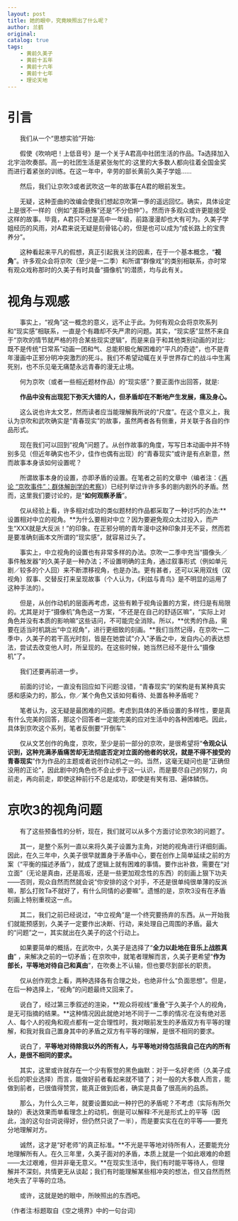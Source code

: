 ```yaml
---
layout: post
title: 她的眼中，究竟映照出了什么呢？
author: 兰鹤
original: 
catalog: true
tags:
    - 黄前久美子
    - 黄前十五年
    - 黄前十六年
    - 黄前十七年
    - 理论天地
---
```


# 引言
&emsp;&emsp;我们从一个“思想实验”开始∶

&emsp;&emsp;假使《吹响吧！上低音号》是一个关于A君高中社团生活的作品。Ta选择加入北宇治吹奏部。高一的社团生活是紧张匆忙的∶这里的大多数人都向往着全国金奖而进行着紧张的训练。在这一年中，辛劳的部长黄前久美子学姐……

&emsp;&emsp;然后，我们让京吹3或者武吹这一年的故事在A君的眼前发生。

&emsp;&emsp;无疑，这种歪曲的改编会使我们想起京吹第一季的遥远回忆。确实，具体设定上是很不一样的（例如“差距悬殊”还是“不分伯仲”）。然而许多观众或许更能接受这样的故事。毕竟，A君只不过是高中一年级，前路漫漫却也大有可为。久美子学姐经历的风雨，对A君来说无疑是刻骨铭心的，但是也可以成为“成长路上的宝贵养分”。

&emsp;&emsp;这种看起来平凡的假想，真正引起我关注的因素，在于一个基本概念，“**视角**”。许多观众会将京吹（至少是一二季）和所谓“群像戏”的类别相联系，亦时常有观众戏称那时的久美子有时具备“摄像机”的潜质，均与此有关。

# 视角与观感

&emsp;&emsp;事实上，“视角”这一概念的意义，远不止于此。为何有观众会将京吹系列和“现实感”相联系，一直是个有趣却不失严肃的问题。其实，“现实感”显然不来自于“京吹的情节就严格的符合某些现实逻辑”，而是来自于和其他类别动画的对比∶既不是传统“日常系”动画一团和气、总能积极化解困难的“平凡的奇迹”，也不是青年漫画中正邪分明冲突激烈的死斗。我们不希望动辄在关乎世界存亡的战斗中生离死别，也不乐见毫无痛楚永远青春的漫无止境。

&emsp;&emsp;何为京吹（或者一些相近题材作品）的“现实感”？要正面作出回答，就是∶

&emsp;&emsp;**作品中没有出现犯下弥天大错的人，但矛盾却在不断地产生发展，痛及身心。**

&emsp;&emsp;这么说也许太文艺，然而读者应当能理解我所说的“尺度”。在这个意义上，我认为京吹和武吹确实是“青春现实”的故事，虽然两者各有侧重，并关联于各自的作品形式。

&emsp;&emsp;现在我们可以回到“视角”问题了。从创作故事的角度，写写日本动画中并不特别多见（但近年确实也不少，佳作也偶有出现）的“青春现实”或许是有点新意，然而故事本身该如何设置呢？

&emsp;&emsp;所谓故事本身的设置，亦即矛盾的设置。在笔者之前的文章中（编者注：《[再论 “京吹事件”：群体解剖学的考察](/2024/06/30/contradictions/)》）已经列举过许许多多的剧内剧外的矛盾。然而，这里我们要讨论的，是“**如何观察矛盾**”。

&emsp;&emsp;仅从经验上看，许多相对成功的类似题材的作品都采取了一种讨巧的办法∶**设置相对中立的视角。**为什么要相对中立？因为要避免观众太过投入，而产生“XXX就是大反派！”的印象。在正邪分明的青年漫中这种印象并无不妥，然而若是要准确刻画本文所谓的“现实感”，就容易过头了。

&emsp;&emsp;事实上，中立视角的设置也有非常多样的办法。京吹一二季中充当“摄像头／事件触发器”的久美子是一种办法；不设置明确的主角，通过叙事形式（例如单元剧／较多的个人回）来不断漂移视角，也是办法。更有甚者，还可以采用双线（双视角）叙事、交替反打来呈现故事（个人认为，《利兹与青鸟》是不明显的运用了这种手法的）。

&emsp;&emsp;但是，从创作动机的层面再考虑，这些有赖于视角设置的方案，终归是有局限的。尤其是对于“摄像机”角色这一方案，“不还是在自己的舒适区嘛”，“实际上对角色并没有本质的影响嘛”这些诘问，不可能完全消除。所以，**优秀的作品，需要在适当时机跳出“中立视角”，进行更细致的刻画。**我们当然记得，在京吹一二季中，久美子的若干高光时刻，皆是在她尝试“介入”矛盾之中，发自内心的表达想法，尝试去改变他人时，所呈现的。在这些时候，她当然已经不是什么“摄像机”了。

&emsp;&emsp;我们还要再前进一步。

&emsp;&emsp;前面的讨论，一直没有回应如下问题∶没错，“青春现实”的架构是有某种真实感和感染力的，那么，你／某个角色又该如何看待、处置各种矛盾呢？

&emsp;&emsp;笔者认为，这无疑是最困难的问题。考虑到具体的矛盾设置的多样性，要是真有什么完美的回答，那这个回答者一定能完美的应对生活中的各种困难吧。因此，具体到京吹这个系列，笔者反倒要“开倒车”∶

&emsp;&emsp;仅从文艺创作的角度，京吹，至少是前一部分的京吹，是很希望将“**令观众认识到，这种充满矛盾痛苦却无法彻底否定对立面的他者的状况，就是不得不接受的青春现实**”作为作品的主题或者说创作动机之一的。当然，这毫无疑问也是“正确但没用的正论”，因此剧中的角色也不会止步于这一认识，而是要尽自己的努力，向前走，再向前走，即使这种前行不总是成功，即使是有笑有泪、遍体鳞伤。

# 京吹3的视角问题

&emsp;&emsp;有了这些预备性的分析，现在，我们就可以从多个方面讨论京吹3的问题了。

&emsp;&emsp;其一，是整个系列一直以来将久美子设置为主角，对她的视角进行详细刻画。因此，在久三年中，久美子很早就置身于矛盾中心，要在创作上简单延续之前的方案（“平衡的描述矛盾”），就成了逻辑上就有困难的事情。要作出补救，需要在“对立面”（无论是真由，还是高坂，还是一些更加观念性的东西）的刻画上狠下功夫——否则，观众自然而然就会说“你安排的这个对手，不还是很单纯很单薄的反派嘛，那么打败Ta不就好了，有什么同情的必要嘛”。遗憾的是，京吹3没有在矛盾刻画上特别重视这一点。

&emsp;&emsp;其二，我们之前已经说过，“中立视角”是一个终究要扬弃的东西。从一开始我们就能预感到，久美子一定要作出决断、行动，来处理自己周围的矛盾。最大的“问题”之一，其实就出在久美子的这个行动上。

&emsp;&emsp;如果要简单的概括，在武吹中，久美子是选择了“**全力以赴地在音乐上战胜真由**” ，来解决之前的一切矛盾；在京吹中，就笔者理解而言，久美子更希望“**作为部长，平等地对待自己和真由**”，在吹奏上不认输，但也要尽到部长的职责。

&emsp;&emsp;仅从创作观念上看，两种选择各有合理之处，也绝非什么“负面思想”。但是，在后一种选择上，“视角”的问题最终又回来了。

&emsp;&emsp;说白了，经过第三季叙述的渲染，**观众将视线“重叠”于久美子个人的视角，是无可指摘的结果。**这种情况因此就绝对地不同于一二季的情况∶在没有绝对恶人、每个人的视角和观点都有一定合理性时，我对眼前发生的矛盾双方有平等的理解，和我对我自己置身其中的矛盾之双方有平等的理解，是很不相同的要求。

&emsp;&emsp;说白了，**平等地对待除我以外的所有人，与平等地对待包括我自己在内的所有人，是很不相同的要求。**

&emsp;&emsp;其实，这里或许就存在一个少有察觉的黑色幽默：对于一名好老师（久美子成长后的职业选择）而言，能做好前者看起来就不错了；对一般的大多数人而言，能做到前者，已很值得赞赏，能真正做到后者，确实是具备了很高尚的品质。

&emsp;&emsp;那么，为什么久三年，就要设置如此一种拧巴的矛盾呢？不考虑（实际有所欠缺的）表达效果而单看理念上的动机，倒是可以解释∶不光是形式上的平等（因此，泷的这句台词说得好，但仍然只说了一半），而是要实实在在的平等——要充分地理解对方。

&emsp;&emsp;诚然，这才是“好老师”的真正标准。**不光是平等地对待所有人，还要能充分地理解所有人。在久三年里，久美子面对的矛盾，本质上就是一个如此艰难的命题——太过艰难，但并非毫无意义。**在现实生活中，我们有时能平等待人，但理解并不深刻，共情更无从谈起；我们有时能理解某些相冲突的想法，但又自然而然地失去了平等的立场。

&emsp;&emsp;或许，这就是她的眼中，所映照出的东西吧。

（作者注∶标题取自《空之境界》中的一句台词）
